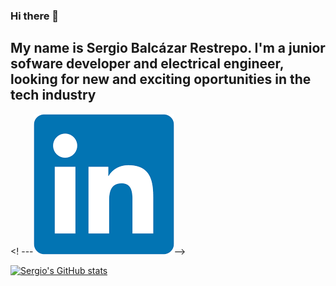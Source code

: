 ### Hi there 👋

## My name is Sergio Balcázar Restrepo. I'm a junior sofware developer and electrical engineer, looking for new and exciting oportunities in the tech industry
<! ---[![](https://github.com/SergioBalca/SergioBalca/blob/main/images/in.png?raw=true)](https://www.linkedin.com/in/sergio-andr%C3%A9s-balc%C3%A1zar-restrepo-08720920b/)-->

[![Sergio's GitHub stats](https://github-readme-stats.vercel.app/api?username=SergioBalca)](https://github.com/SergioBalca/github-readme-stats)
